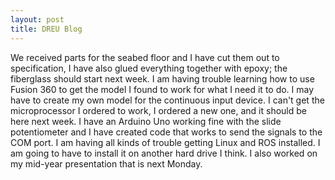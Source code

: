 ```yaml
---
layout: post
title: DREU Blog
---
```


We received parts for the seabed floor and I have cut them out to specification, I have also glued everything together with epoxy; the fiberglass should start next week. I am having trouble learning how to use Fusion 360 to get the model I found to work for what I need it to do. I may have to create my own model for the continuous input device. I can't get the microprocessor I ordered to work, I ordered a new one, and it should be here next week. I have an Arduino Uno working fine with the slide potentiometer and I have created code that works to send the signals to the COM port. I am having all kinds of trouble getting Linux and ROS installed. I am going to have to install it on another hard drive I think. I also worked on my mid-year presentation that is next Monday.
